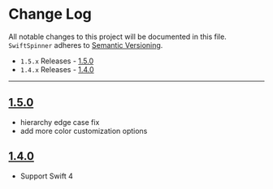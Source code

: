 # Change Log
All notable changes to this project will be documented in this file.
`SwiftSpinner` adheres to [Semantic Versioning](http://semver.org/).

- `1.5.x` Releases - [1.5.0](#150)  
- `1.4.x` Releases - [1.4.0](#140)  

---

## [1.5.0](https://github.com/icanzilb/SwiftSpinner/releases/tag/1.5.0)

- hierarchy edge case fix
- add more color customization options

## [1.4.0](https://github.com/icanzilb/SwiftSpinner/releases/tag/1.4.0)

- Support Swift 4
